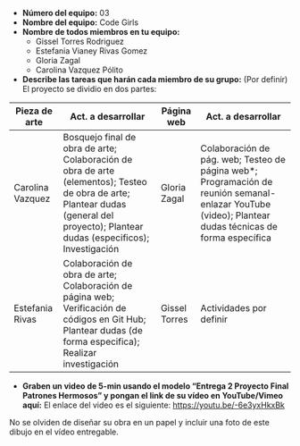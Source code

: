 - **Número del equipo:** 03
- **Nombre del equipo:** Code Girls
- **Nombre de todos miembros en tu equipo:**
  * Gissel Torres Rodriguez
  * Estefania Vianey Rivas Gomez
  * Gloria Zagal
  * Carolina Vazquez Pólito
- **Describe las tareas que harán cada miembro de su grupo:** (Por definir)
  El proyecto se dividio en dos partes:
 
| Pieza de arte | Act. a desarrollar | Página web | Act. a desarrollar |
| --- | --- | --- | --- |
| Carolina Vazquez | Bosquejo final de obra de arte; Colaboración de obra de arte (elementos); Testeo de obra de arte; Plantear dudas (general del proyecto); Plantear dudas (especificos); Investigación | Gloria Zagal | Colaboración de pág. web; Testeo de página web*; Programación de reunión semanal-enlazar YouTube (video); Plantear dudas técnicas de forma específica | 
| Estefania Rivas | Colaboración de obra de arte; Colaboración de página web; Verificación de códigos en Git Hub; Plantear dudas (de forma especifica); Realizar investigación | Gissel Torres | Actividades por definir |


- **Graben un video de 5-min usando el modelo “Entrega 2 Proyecto Final Patrones Hermosos” y pongan el link de su vídeo en YouTube/Vimeo aquí:** El enlace del video es el siguiente: https://youtu.be/-6e3yxHkxBk

No se olviden de diseñar su obra en un papel y incluir una foto de este dibujo en el vídeo entregable.
